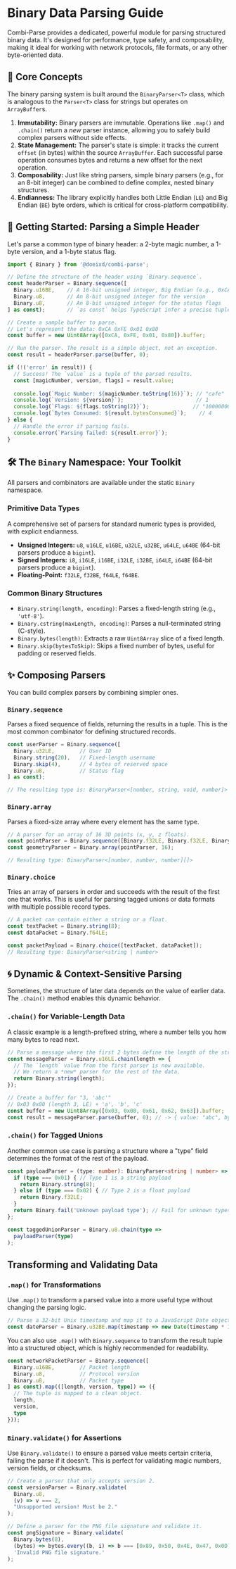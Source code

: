 # Binary Data Parsing Guide

Combi-Parse provides a dedicated, powerful module for parsing structured binary data. It's designed for performance, type safety, and composability, making it ideal for working with network protocols, file formats, or any other byte-oriented data.

## 📖 Core Concepts

The binary parsing system is built around the `BinaryParser<T>` class, which is analogous to the `Parser<T>` class for strings but operates on `ArrayBuffer`s.

1.  **Immutability:** Binary parsers are immutable. Operations like `.map()` and `.chain()` return a *new* parser instance, allowing you to safely build complex parsers without side effects.
2.  **State Management:** The parser's state is simple: it tracks the current `offset` (in bytes) within the source `ArrayBuffer`. Each successful parse operation consumes bytes and returns a new offset for the next operation.
3.  **Composability:** Just like string parsers, simple binary parsers (e.g., for an 8-bit integer) can be combined to define complex, nested binary structures.
4.  **Endianness:** The library explicitly handles both Little Endian (`LE`) and Big Endian (`BE`) byte orders, which is critical for cross-platform compatibility.

## 🚀 Getting Started: Parsing a Simple Header

Let's parse a common type of binary header: a 2-byte magic number, a 1-byte version, and a 1-byte status flag.

```typescript
import { Binary } from '@doeixd/combi-parse';

// Define the structure of the header using `Binary.sequence`.
const headerParser = Binary.sequence([
  Binary.u16BE,    // A 16-bit unsigned integer, Big Endian (e.g., 0xCAFE)
  Binary.u8,       // An 8-bit unsigned integer for the version
  Binary.u8,       // An 8-bit unsigned integer for the status flags
] as const);       // `as const` helps TypeScript infer a precise tuple type.

// Create a sample buffer to parse.
// Let's represent the data: 0xCA 0xFE 0x01 0x80
const buffer = new Uint8Array([0xCA, 0xFE, 0x01, 0x80]).buffer;

// Run the parser. The result is a simple object, not an exception.
const result = headerParser.parse(buffer, 0);

if (!('error' in result)) {
  // Success! The `value` is a tuple of the parsed results.
  const [magicNumber, version, flags] = result.value;
  
  console.log(`Magic Number: ${magicNumber.toString(16)}`); // "cafe"
  console.log(`Version: ${version}`);                       // 1
  console.log(`Flags: ${flags.toString(2)}`);              // "10000000"
  console.log(`Bytes Consumed: ${result.bytesConsumed}`);    // 4
} else {
  // Handle the error if parsing fails.
  console.error(`Parsing failed: ${result.error}`);
}
```

## 🛠️ The `Binary` Namespace: Your Toolkit

All parsers and combinators are available under the static `Binary` namespace.

### Primitive Data Types

A comprehensive set of parsers for standard numeric types is provided, with explicit endianness.

-   **Unsigned Integers:** `u8`, `u16LE`, `u16BE`, `u32LE`, `u32BE`, `u64LE`, `u64BE` (64-bit parsers produce a `bigint`).
-   **Signed Integers:** `i8`, `i16LE`, `i16BE`, `i32LE`, `i32BE`, `i64LE`, `i64BE` (64-bit parsers produce a `bigint`).
-   **Floating-Point:** `f32LE`, `f32BE`, `f64LE`, `f64BE`.

### Common Binary Structures

-   `Binary.string(length, encoding)`: Parses a fixed-length string (e.g., `'utf-8'`).
-   `Binary.cstring(maxLength, encoding)`: Parses a null-terminated string (C-style).
-   `Binary.bytes(length)`: Extracts a raw `Uint8Array` slice of a fixed length.
-   `Binary.skip(bytesToSkip)`: Skips a fixed number of bytes, useful for padding or reserved fields.

## ✨ Composing Parsers

You can build complex parsers by combining simpler ones.

### `Binary.sequence`

Parses a fixed sequence of fields, returning the results in a tuple. This is the most common combinator for defining structured records.

```typescript
const userParser = Binary.sequence([
  Binary.u32LE,        // User ID
  Binary.string(20),   // Fixed-length username
  Binary.skip(4),      // 4 bytes of reserved space
  Binary.u8,           // Status flag
] as const);

// The resulting type is: BinaryParser<[number, string, void, number]>
```

### `Binary.array`

Parses a fixed-size array where every element has the same type.

```typescript
// A parser for an array of 16 3D points (x, y, z floats).
const pointParser = Binary.sequence([Binary.f32LE, Binary.f32LE, Binary.f32LE]);
const geometryParser = Binary.array(pointParser, 16);

// Resulting type: BinaryParser<[number, number, number][]>
```

### `Binary.choice`

Tries an array of parsers in order and succeeds with the result of the first one that works. This is useful for parsing tagged unions or data formats with multiple possible record types.

```typescript
// A packet can contain either a string or a float.
const textPacket = Binary.string(8);
const dataPacket = Binary.f64LE;

const packetPayload = Binary.choice([textPacket, dataPacket]);
// Resulting type: BinaryParser<string | number>
```

## 🌀 Dynamic & Context-Sensitive Parsing

Sometimes, the structure of later data depends on the value of earlier data. The `.chain()` method enables this dynamic behavior.

### `.chain()` for Variable-Length Data

A classic example is a length-prefixed string, where a number tells you how many bytes to read next.

```typescript
// Parse a message where the first 2 bytes define the length of the string that follows.
const messageParser = Binary.u16LE.chain(length => {
  // The `length` value from the first parser is now available.
  // We return a *new* parser for the rest of the data.
  return Binary.string(length);
});

// Create a buffer for "3, 'abc'"
// 0x03 0x00 (length 3, LE) + 'a', 'b', 'c'
const buffer = new Uint8Array([0x03, 0x00, 0x61, 0x62, 0x63]).buffer;
const result = messageParser.parse(buffer, 0); // -> { value: "abc", bytesConsumed: 5 }
```

### `.chain()` for Tagged Unions

Another common use case is parsing a structure where a "type" field determines the format of the rest of the payload.

```typescript
const payloadParser = (type: number): BinaryParser<string | number> => {
  if (type === 0x01) { // Type 1 is a string payload
    return Binary.string(8);
  } else if (type === 0x02) { // Type 2 is a float payload
    return Binary.f32LE;
  }
  return Binary.fail('Unknown payload type'); // Fail for unknown types
};

const taggedUnionParser = Binary.u8.chain(type => 
  payloadParser(type)
);
```

##  Transforming and Validating Data

### `.map()` for Transformations

Use `.map()` to transform a parsed value into a more useful type without changing the parsing logic.

```typescript
// Parse a 32-bit Unix timestamp and map it to a JavaScript Date object.
const dateParser = Binary.u32BE.map(timestamp => new Date(timestamp * 1000));
```

You can also use `.map()` with `Binary.sequence` to transform the result tuple into a structured object, which is highly recommended for readability.

```typescript
const networkPacketParser = Binary.sequence([
  Binary.u16BE,        // Packet length
  Binary.u8,           // Protocol version
  Binary.u8,           // Packet type
] as const).map(([length, version, type]) => ({
  // The tuple is mapped to a clean object.
  length,
  version,
  type
}));
```

### `Binary.validate()` for Assertions

Use `Binary.validate()` to ensure a parsed value meets certain criteria, failing the parse if it doesn't. This is perfect for validating magic numbers, version fields, or checksums.

```typescript
// Create a parser that only accepts version 2.
const versionParser = Binary.validate(
  Binary.u8,
  (v) => v === 2,
  "Unsupported version! Must be 2."
);

// Define a parser for the PNG file signature and validate it.
const pngSignature = Binary.validate(
  Binary.bytes(8),
  (bytes) => bytes.every((b, i) => b === [0x89, 0x50, 0x4E, 0x47, 0x0D, 0x0A, 0x1A, 0x0A][i]),
  'Invalid PNG file signature.'
);
```